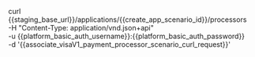 curl {{staging_base_url}}/applications/{{create_app_scenario_id}}/processors \
    -H "Content-Type: application/vnd.json+api" \
    -u  {{platform_basic_auth_username}}:{{platform_basic_auth_password}} \
    -d '{{associate_visaV1_payment_processor_scenario_curl_request}}'
